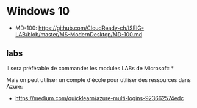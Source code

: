 # Windows 10
* MD-100: https://github.com/CloudReady-ch/ISEIG-LAB/blob/master/MS-ModernDesktop/MD-100.md

## labs
Il sera préférable de commander les modules LABs de Microsoft: 
* 

Mais on peut utiliser un compte d'école pour utiliser des ressources dans Azure:
* https://medium.com/quicklearn/azure-multi-logins-923662574edc
